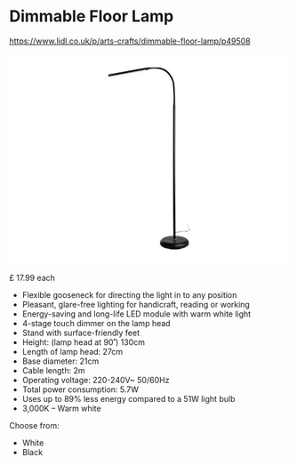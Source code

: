 # Dimmable Floor Lamp

https://www.lidl.co.uk/p/arts-crafts/dimmable-floor-lamp/p49508

![Dimmable Floor Lamp](images/354159_04.jpg "Dimmable Floor Lamp")

£ 17.99 each

- Flexible gooseneck for directing the light in to any position
- Pleasant, glare-free lighting for handicraft, reading or working
- Energy-saving and long-life LED module with warm white light
- 4-stage touch dimmer on the lamp head
- Stand with surface-friendly feet
- Height: (lamp head at 90˚) 130cm
- Length of lamp head: 27cm
- Base diameter: 21cm
- Cable length: 2m
- Operating voltage: 220-240V~ 50/60Hz
- Total power consumption: 5.7W
- Uses up to 89% less energy compared to a 51W light bulb
- 3,000K – Warm white

Choose from:

- White
- Black
